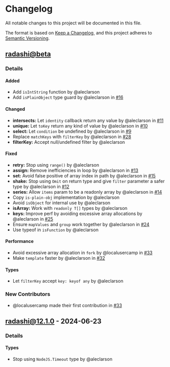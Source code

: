 # Changelog

All notable changes to this project will be documented in this file.

The format is based on [Keep a Changelog](https://keepachangelog.com/en/1.0.0/),
and this project adheres to [Semantic Versioning](https://semver.org/spec/v2.0.0.html).

## [radashi@beta]
### Details
#### <!-- 03 -->Added
- Add `isIntString` function by @aleclarson
- Add `isPlainObject` type guard by @aleclarson in [#16](https://github.com/radashi-org/radashi/pull/16)

#### <!-- 05 -->Changed
- **intersects:** Let `identity` callback return any value by @aleclarson in [#11](https://github.com/radashi-org/radashi/pull/11)
- **unique:** Let `toKey` return any kind of value by @aleclarson in [#10](https://github.com/radashi-org/radashi/pull/10)
- **select:** Let `condition` be undefined by @aleclarson in [#9](https://github.com/radashi-org/radashi/pull/9)
- Replace `matchKeys` with `filterKey` by @aleclarson in [#28](https://github.com/radashi-org/radashi/pull/28)
- **filterKey:** Accept null/undefined filter by @aleclarson

#### <!-- 06 -->Fixed
- **retry:** Stop using `range()` by @aleclarson
- **assign:** Remove inefficiencies in loop by @aleclarson in [#13](https://github.com/radashi-org/radashi/pull/13)
- **set:** Avoid false positive of array index in path by @aleclarson in [#15](https://github.com/radashi-org/radashi/pull/15)
- **shake:** Stop using `Omit` on return type and give `filter` parameter a safer type by @aleclarson in [#12](https://github.com/radashi-org/radashi/pull/12)
- **series:** Allow `items` param to be a readonly array by @aleclarson in [#14](https://github.com/radashi-org/radashi/pull/14)
- Copy `is-plain-obj` implementation by @aleclarson
- Avoid `isObject` for internal use by @aleclarson
- **isArray:** Work with `readonly T[]` types by @aleclarson
- **keys:** Improve perf by avoiding excessive array allocations by @aleclarson in [#25](https://github.com/radashi-org/radashi/pull/25)
- Ensure `mapValues` and `group` work together by @aleclarson in [#24](https://github.com/radashi-org/radashi/pull/24)
- Use typeof in `isFunction` by @aleclarson

#### <!-- 07 -->Performance
- Avoid excessive array allocation in `fork` by @localusercamp in [#33](https://github.com/radashi-org/radashi/pull/33)
- Make `template` faster by @aleclarson in [#32](https://github.com/radashi-org/radashi/pull/32)

#### <!-- 08 -->Types
- Let `filterKey` accept `key: keyof any` by @aleclarson

### New Contributors
* @localusercamp made their first contribution in [#33](https://github.com/radashi-org/radashi/pull/33)
## [radashi@12.1.0] - 2024-06-23
### Details
#### <!-- 08 -->Types
- Stop using `NodeJS.Timeout` type by @aleclarson

[radashi@beta]: https://github.com/radashi-org/radashi/compare/v12.1.0..HEAD
[radashi@12.1.0]: https://github.com/radashi-org/radashi/compare/v12.0.0..v12.1.0

<!-- generated by git-cliff -->
